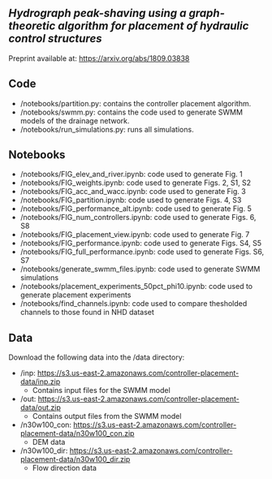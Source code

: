 ## *Hydrograph peak-shaving using a graph-theoretic algorithm for placement of hydraulic control structures*

Preprint available at: https://arxiv.org/abs/1809.03838

Code
----

- /notebooks/partition.py: contains the controller placement algorithm.
- /notebooks/swmm.py: contains the code used to generate SWMM models of the drainage network.
- /notebooks/run_simulations.py: runs all simulations.

Notebooks
---------

- /notebooks/FIG_elev_and_river.ipynb: code used to generate Fig. 1
- /notebooks/FIG_weights.ipynb: code used to generate Figs. 2, S1, S2
- /notebooks/FIG_acc_and_wacc.ipynb: code used to generate Fig. 3
- /notebooks/FIG_partition.ipynb: code used to generate Figs. 4, S3
- /notebooks/FIG_performance_alt.ipynb: code used to generate Fig. 5
- /notebooks/FIG_num_controllers.ipynb: code used to generate Figs. 6, S8
- /notebooks/FIG_placement_view.ipynb: code used to generate Fig. 7
- /notebooks/FIG_performance.ipynb: code used to generate Figs. S4, S5
- /notebooks/FIG_full_performance.ipynb: code used to generate Figs. S6, S7
- /notebooks/generate_swmm_files.ipynb: code used to generate SWMM simulations
- /notebooks/placement_experiments_50pct_phi10.ipynb: code used to generate placement experiments
- /notebooks/find_channels.ipynb: code used to compare thesholded channels to those found in NHD dataset

Data
----

Download the following data into the /data directory:
- /inp: https://s3.us-east-2.amazonaws.com/controller-placement-data/inp.zip
  - Contains input files for the SWMM model
- /out: https://s3.us-east-2.amazonaws.com/controller-placement-data/out.zip
  - Contains output files from the SWMM model
- /n30w100_con: https://s3.us-east-2.amazonaws.com/controller-placement-data/n30w100_con.zip
  - DEM data
- /n30w100_dir: https://s3.us-east-2.amazonaws.com/controller-placement-data/n30w100_dir.zip
  - Flow direction data
